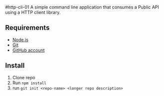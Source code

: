 #http-cli-01
A simple command line application that consumes a Public API using a HTTP client library.

## Requirements

* [Node.js](http://nodejs.org/)
* [Git](https://git-scm.com/)
* [GitHub account](https://github.com/)

## Install

1. Clone repo
2. Run `npm install`
3. run `git init <repo-name> <longer repo description>` 

